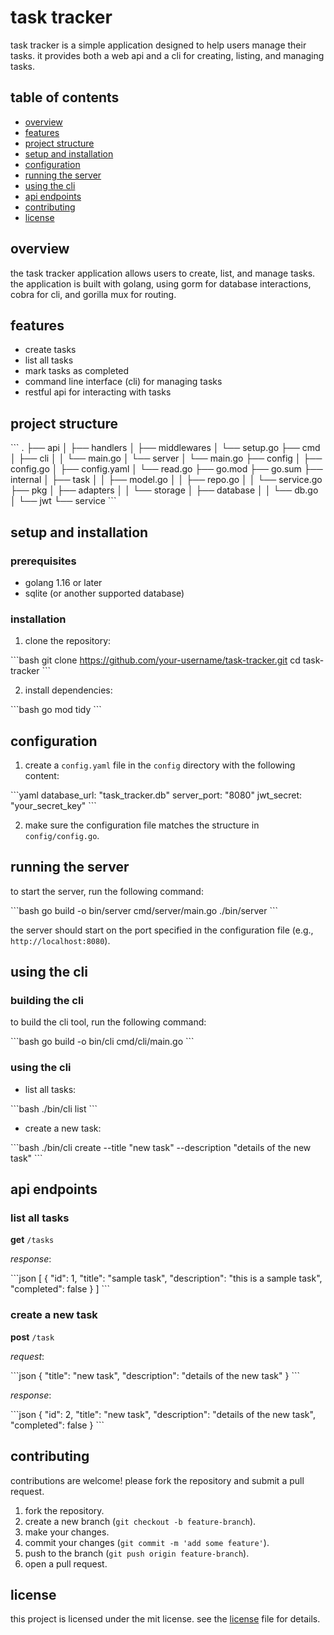 # task tracker

task tracker is a simple application designed to help users manage their tasks. it provides both a web api and a cli for creating, listing, and managing tasks.

## table of contents

- [overview](#overview)
- [features](#features)
- [project structure](#project-structure)
- [setup and installation](#setup-and-installation)
- [configuration](#configuration)
- [running the server](#running-the-server)
- [using the cli](#using-the-cli)
- [api endpoints](#api-endpoints)
- [contributing](#contributing)
- [license](#license)

## overview

the task tracker application allows users to create, list, and manage tasks. the application is built with golang, using gorm for database interactions, cobra for cli, and gorilla mux for routing.

## features

- create tasks
- list all tasks
- mark tasks as completed
- command line interface (cli) for managing tasks
- restful api for interacting with tasks

## project structure

\```
.
├── api
│   ├── handlers
│   ├── middlewares
│   └── setup.go
├── cmd
│   ├── cli
│   │   └── main.go
│   └── server
│       └── main.go
├── config
│   ├── config.go
│   ├── config.yaml
│   └── read.go
├── go.mod
├── go.sum
├── internal
│   ├── task
│   │   ├── model.go
│   │   ├── repo.go
│   │   └── service.go
├── pkg
│   ├── adapters
│   │   └── storage
│   ├── database
│   │   └── db.go
│   └── jwt
└── service
\```

## setup and installation

### prerequisites

- golang 1.16 or later
- sqlite (or another supported database)

### installation

1. clone the repository:

\```bash
git clone https://github.com/your-username/task-tracker.git
cd task-tracker
\```

2. install dependencies:

\```bash
go mod tidy
\```

## configuration

1. create a `config.yaml` file in the `config` directory with the following content:

\```yaml
database_url: "task_tracker.db"
server_port: "8080"
jwt_secret: "your_secret_key"
\```

2. make sure the configuration file matches the structure in `config/config.go`.

## running the server

to start the server, run the following command:

\```bash
go build -o bin/server cmd/server/main.go
./bin/server
\```

the server should start on the port specified in the configuration file (e.g., `http://localhost:8080`).

## using the cli

### building the cli

to build the cli tool, run the following command:

\```bash
go build -o bin/cli cmd/cli/main.go
\```

### using the cli

- list all tasks:

\```bash
./bin/cli list
\```

- create a new task:

\```bash
./bin/cli create --title "new task" --description "details of the new task"
\```

## api endpoints

### list all tasks

**get** `/tasks`

_response_:

\```json
[
    {
        "id": 1,
        "title": "sample task",
        "description": "this is a sample task",
        "completed": false
    }
]
\```

### create a new task

**post** `/task`

_request_:

\```json
{
    "title": "new task",
    "description": "details of the new task"
}
\```

_response_:

\```json
{
    "id": 2,
    "title": "new task",
    "description": "details of the new task",
    "completed": false
}
\```

## contributing

contributions are welcome! please fork the repository and submit a pull request.

1. fork the repository.
2. create a new branch (`git checkout -b feature-branch`).
3. make your changes.
4. commit your changes (`git commit -m 'add some feature'`).
5. push to the branch (`git push origin feature-branch`).
6. open a pull request.

## license

this project is licensed under the mit license. see the [license](license) file for details.

